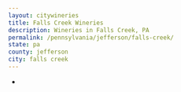 ```yaml
---
layout: citywineries
title: Falls Creek Wineries
description: Wineries in Falls Creek, PA
permalink: /pennsylvania/jefferson/falls-creek/
state: pa
county: jefferson
city: falls creek
---
```

-
